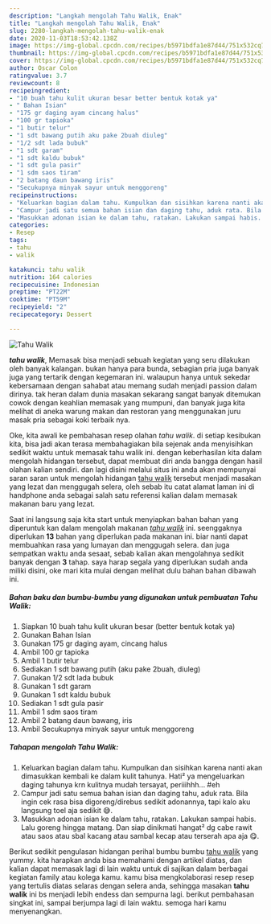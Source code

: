 ```yaml
---
description: "Langkah mengolah Tahu Walik, Enak"
title: "Langkah mengolah Tahu Walik, Enak"
slug: 2280-langkah-mengolah-tahu-walik-enak
date: 2020-11-03T18:53:42.138Z
image: https://img-global.cpcdn.com/recipes/b5971bdfa1e87d44/751x532cq70/tahu-walik-foto-resep-utama.jpg
thumbnail: https://img-global.cpcdn.com/recipes/b5971bdfa1e87d44/751x532cq70/tahu-walik-foto-resep-utama.jpg
cover: https://img-global.cpcdn.com/recipes/b5971bdfa1e87d44/751x532cq70/tahu-walik-foto-resep-utama.jpg
author: Oscar Colon
ratingvalue: 3.7
reviewcount: 8
recipeingredient:
- "10 buah tahu kulit ukuran besar better bentuk kotak ya"
- " Bahan Isian"
- "175 gr daging ayam cincang halus"
- "100 gr tapioka"
- "1 butir telur"
- "1 sdt bawang putih aku pake 2buah diuleg"
- "1/2 sdt lada bubuk"
- "1 sdt garam"
- "1 sdt kaldu bubuk"
- "1 sdt gula pasir"
- "1 sdm saos tiram"
- "2 batang daun bawang iris"
- "Secukupnya minyak sayur untuk menggoreng"
recipeinstructions:
- "Keluarkan bagian dalam tahu. Kumpulkan dan sisihkan karena nanti akan dimasukkan kembali ke dalam kulit tahunya. Hati² ya mengeluarkan daging tahunya krn kulitnya mudah tersayat, periiihhh... #eh"
- "Campur jadi satu semua bahan isian dan daging tahu, aduk rata. Bila ingin cek rasa bisa digoreng/direbus sedikit adonannya, tapi kalo aku langsung toel aja sedikit 😅."
- "Masukkan adonan isian ke dalam tahu, ratakan. Lakukan sampai habis. Lalu goreng hingga matang. Dan siap dinikmati hangat² dg cabe rawit atau saos atau sbal kacang atau sambal kecap atau terserah apa aja 😋."
categories:
- Resep
tags:
- tahu
- walik

katakunci: tahu walik 
nutrition: 164 calories
recipecuisine: Indonesian
preptime: "PT22M"
cooktime: "PT59M"
recipeyield: "2"
recipecategory: Dessert

---
```



![Tahu Walik](https://img-global.cpcdn.com/recipes/b5971bdfa1e87d44/751x532cq70/tahu-walik-foto-resep-utama.jpg)

<b><i>tahu walik</i></b>, Memasak bisa menjadi sebuah kegiatan yang seru dilakukan oleh banyak kalangan. bukan hanya para bunda, sebagian pria juga banyak juga yang tertarik dengan kegemaran ini. walaupun hanya untuk sekedar kebersamaan dengan sahabat atau memang sudah menjadi passion dalam dirinya. tak heran dalam dunia masakan sekarang sangat banyak ditemukan cowok dengan keahlian memasak yang mumpuni, dan banyak juga kita melihat di aneka warung makan dan restoran yang menggunakan juru masak pria sebagai koki terbaik nya.

Oke, kita awali ke pembahasan resep olahan <i>tahu walik</i>. di setiap kesibukan kita, bisa jadi akan terasa membahagiakan bila sejenak anda menyisihkan sedikit waktu untuk memasak tahu walik ini. dengan keberhasilan kita dalam mengolah hidangan tersebut, dapat membuat diri anda bangga dengan hasil olahan kalian sendiri. dan lagi disini melalui situs ini anda akan mempunyai saran saran untuk mengolah hidangan <u>tahu walik</u> tersebut menjadi masakan yang lezat dan menggugah selera, oleh sebab itu catat alamat laman ini di handphone anda sebagai salah satu referensi kalian dalam memasak makanan baru yang lezat.




Saat ini langsung saja kita start untuk menyiapkan bahan bahan yang diperuntuk kan dalam mengolah makanan <u><i>tahu walik</i></u> ini. seenggaknya diperlukan <b>13</b> bahan yang diperlukan pada makanan ini. biar nanti dapat membuahkan rasa yang lumayan dan menggugah selera. dan juga sempatkan waktu anda sesaat, sebab kalian akan mengolahnya sedikit banyak dengan <b>3</b> tahap. saya harap segala yang diperlukan sudah anda miliki disini, oke mari kita mulai dengan melihat dulu bahan bahan dibawah ini.

<!--inarticleads1-->

##### Bahan baku dan bumbu-bumbu yang digunakan untuk pembuatan Tahu Walik:

1. Siapkan 10 buah tahu kulit ukuran besar (better bentuk kotak ya)
1. Gunakan  Bahan Isian
1. Gunakan 175 gr daging ayam, cincang halus
1. Ambil 100 gr tapioka
1. Ambil 1 butir telur
1. Sediakan 1 sdt bawang putih (aku pake 2buah, diuleg)
1. Gunakan 1/2 sdt lada bubuk
1. Gunakan 1 sdt garam
1. Gunakan 1 sdt kaldu bubuk
1. Sediakan 1 sdt gula pasir
1. Ambil 1 sdm saos tiram
1. Ambil 2 batang daun bawang, iris
1. Ambil Secukupnya minyak sayur untuk menggoreng




<!--inarticleads2-->

##### Tahapan mengolah Tahu Walik:

1. Keluarkan bagian dalam tahu. Kumpulkan dan sisihkan karena nanti akan dimasukkan kembali ke dalam kulit tahunya. Hati² ya mengeluarkan daging tahunya krn kulitnya mudah tersayat, periiihhh... #eh
1. Campur jadi satu semua bahan isian dan daging tahu, aduk rata. Bila ingin cek rasa bisa digoreng/direbus sedikit adonannya, tapi kalo aku langsung toel aja sedikit 😅.
1. Masukkan adonan isian ke dalam tahu, ratakan. Lakukan sampai habis. Lalu goreng hingga matang. Dan siap dinikmati hangat² dg cabe rawit atau saos atau sbal kacang atau sambal kecap atau terserah apa aja 😋.




Berikut sedikit pengulasan hidangan perihal bumbu bumbu <u>tahu walik</u> yang yummy. kita harapkan anda bisa memahami dengan artikel diatas, dan kalian dapat memasak lagi di lain waktu untuk di sajikan dalam berbagai kegiatan family atau kolega kamu. kamu bisa mengkolaborasi resep resep yang tertulis diatas selaras dengan selera anda, sehingga masakan <b>tahu walik</b> ini bs menjadi lebih endess dan sempurna lagi. berikut pembahasan singkat ini, sampai berjumpa lagi di lain waktu. semoga hari kamu menyenangkan.
